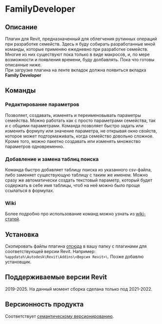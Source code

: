 # FamilyDeveloper
## Описание
Плагин для Revit, предназначенный для облегчения рутинных операций при разработке семейств. Здесь я буду собирать разработанные мной команды, которые применяю ежедневно при разработке семейств. Многие из них существуют пока только в виде макросов, и, по мере возможности и появления времени, буду долбавлять. Пока что готовы описанные ниже.\
При загрузке плагина на ленте вкладок должна появиться вкладка **Family Developer**
## Команды
### Редактирование параметров
Позволяет, создавать, изменять и переименовывать параметры семейства. Можно работать как с просто параметрами семейства, так и с общими параметрами. Команда позволяет быстро задать или изменить формулу или значение параметра, не открывая окно свойств, которое может подтормаживать, когда семейство довольно сложное. Кроме того, можно пакетно создавать или изменять множество параметров одновременно.
### Добавление и замена таблиц поиска
Команда быстро добавляет таблицу поиска из указанного csv-файла, либо заменяет существующую таблицу с таким же именем. Можно сразу же автоматически создать текстовый параметр, который будет содержать в себе имя таблицы, чтоб на неё можно было проще ссылаться в формулах.
### Wiki
Более подробно про использование команд можно узнать из [wiki-статей](https://github.com/NeosMegas/FamilyDeveloper/wiki/FamilyDeveloper-Wiki).
## Установка
Скопировать файлы плагина [отсюда](https://github.com/NeosMegas/FamilyDeveloper/releases) в вашу папку с плагинами для соответствующей версии Revit. Например: `%appdata%\Autodesk\Revit\Addins\<Версия Revit>\`. Позже добавлю установщик.
## Поддерживаемые версии Revit
2019-2025. На данный момент сборка сделана только под 2021-2022.
## Версионность продукта
Соответствует [семантическому версионированию](https://semver.org/lang/ru/).

